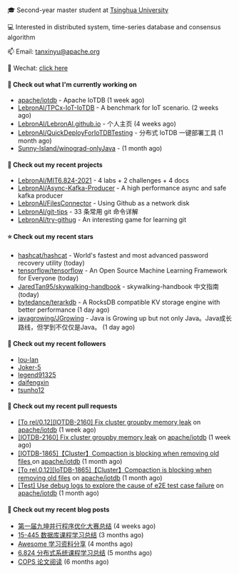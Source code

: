 🎓 Second-year master student at [Tsinghua University](https://www.tsinghua.edu.cn/)

💻 Interested in distributed system, time-series database and consensus algorithm

📫 Email: tanxinyu@apache.org

💬 Wechat: [click here](https://github.com/LebronAl/LebronAl/issues/1)

#### 👷 Check out what I'm currently working on

- [apache/iotdb](https://github.com/apache/iotdb) - Apache IoTDB (1 week ago)
- [LebronAl/TPCx-IoT-IoTDB](https://github.com/LebronAl/TPCx-IoT-IoTDB) - A benchmark for IoT scenario. (2 weeks ago)
- [LebronAl/LebronAl.github.io](https://github.com/LebronAl/LebronAl.github.io) - 个人主页 (4 weeks ago)
- [LebronAl/QuickDeployForIoTDBTesting](https://github.com/LebronAl/QuickDeployForIoTDBTesting) - 分布式 IoTDB 一键部署工具 (1 month ago)
- [Sunny-Island/winograd-onlyJava](https://github.com/Sunny-Island/winograd-onlyJava) -  (1 month ago)

#### 🌱 Check out my recent projects

- [LebronAl/MIT6.824-2021](https://github.com/LebronAl/MIT6.824-2021) - 4 labs &#43; 2 challenges &#43; 4 docs
- [LebronAl/Async-Kafka-Producer](https://github.com/LebronAl/Async-Kafka-Producer) - A high performance async and safe kafka producer
- [LebronAl/FilesConnector](https://github.com/LebronAl/FilesConnector) - Using Github as a network disk
- [LebronAl/git-tips](https://github.com/LebronAl/git-tips) - 33 条常用 git 命令详解
- [LebronAl/try-githug](https://github.com/LebronAl/try-githug) - An interesting game for learning git

#### ⭐ Check out my recent stars

- [hashcat/hashcat](https://github.com/hashcat/hashcat) - World&#39;s fastest and most advanced password recovery utility (today)
- [tensorflow/tensorflow](https://github.com/tensorflow/tensorflow) - An Open Source Machine Learning Framework for Everyone (today)
- [JaredTan95/skywalking-handbook](https://github.com/JaredTan95/skywalking-handbook) - skywalking-handbook 中文指南 (today)
- [bytedance/terarkdb](https://github.com/bytedance/terarkdb) - A RocksDB compatible KV storage engine with better performance (1 day ago)
- [javagrowing/JGrowing](https://github.com/javagrowing/JGrowing) - Java is Growing up but not only Java。Java成长路线，但学到不仅仅是Java。 (1 day ago)

#### 👯 Check out my recent followers

- [lou-lan](https://github.com/lou-lan)
- [Joker-5](https://github.com/Joker-5)
- [legend91325](https://github.com/legend91325)
- [daifengxin](https://github.com/daifengxin)
- [tsunho12](https://github.com/tsunho12)

#### 🔨 Check out my recent pull requests

- [[To rel/0.12][IOTDB-2160] Fix cluster groupby memory leak](https://github.com/apache/iotdb/pull/4583) on [apache/iotdb](https://github.com/apache/iotdb) (1 week ago)
- [[IOTDB-2160] Fix cluster groupby memory leak](https://github.com/apache/iotdb/pull/4582) on [apache/iotdb](https://github.com/apache/iotdb) (1 week ago)
- [[IOTDB-1865]【Cluster】Compaction is blocking when removing old files ](https://github.com/apache/iotdb/pull/4365) on [apache/iotdb](https://github.com/apache/iotdb) (1 month ago)
- [[To rel.0.12][IoTDB-1865]【Cluster】Compaction is blocking when removing old files](https://github.com/apache/iotdb/pull/4363) on [apache/iotdb](https://github.com/apache/iotdb) (1 month ago)
- [[Test] Use debug logs to explore the cause of e2E test case failure](https://github.com/apache/iotdb/pull/4342) on [apache/iotdb](https://github.com/apache/iotdb) (1 month ago)

#### 📜 Check out my recent blog posts

- [第一届九坤并行程序优化大赛总结](https://tanxinyu.work/jiu-kun-parallel-program-optimization-contest/) (4 weeks ago)
- [15-445 数据库课程学习总结](https://tanxinyu.work/15-445/) (3 months ago)
- [Awesome 学习资料分享](https://tanxinyu.work/awesome-blog/) (4 months ago)
- [6.824 分布式系统课程学习总结](https://tanxinyu.work/6-824/) (5 months ago)
- [COPS 论文阅读](https://tanxinyu.work/cops-thesis/) (6 months ago)
